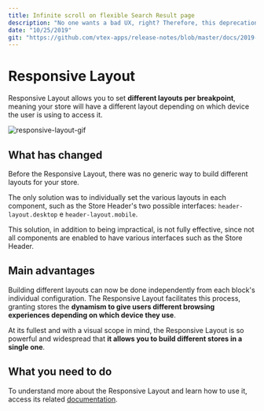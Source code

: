```yaml
---
title: Infinite scroll on flexible Search Result page
description: "No one wants a bad UX, right? Therefore, this deprecation is already deployed and you'll now understand why."
date: "10/25/2019"
git: "https://github.com/vtex-apps/release-notes/blob/master/docs/2019-week-41-42/infinite-scroll-on-flexible-search-result-page.md"
---
```


# Responsive Layout

Responsive Layout allows you to set **different layouts per breakpoint**, meaning your store will have a different layout  depending on which device the user is using to access it. 

![responsive-layout-gif](https://user-images.githubusercontent.com/52087100/67564308-102a2d80-f6f9-11e9-9fcd-f3c0ea345c13.gif)

## What has changed

Before the Responsive Layout, there was no generic way to build different layouts for your store.

The only solution was to individually set the various layouts in each component, such as the Store Header's two possible interfaces: `header-layout.desktop` e `header-layout.mobile`. 

This solution, in addition to being impractical, is not fully effective, since not all components are enabled to have various interfaces such as the Store Header. 

## Main advantages 

Building different layouts can now be done independently from each block's individual configuration. The Responsive Layout 
facilitates this process, granting stores the **dynamism to give users different browsing experiences depending on which device they use**. 

At its fullest and with a visual scope in mind, the Responsive Layout is so powerful and widespread that **it allows you to build different stores in a single one**.

## What you need to do 

To understand more about the Responsive Layout and learn how to use it, access its related [documentation](https://vtex.io/docs/app/vtex.responsive-layout).
